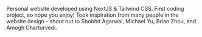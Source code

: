 Personal website developed using NextJS & Tailwind CSS. First coding project, so hope you enjoy! Took inspiration from many people in the website design - shout out to Shobhit Agarwal, Michael Yu, Brian Zhou, and Amogh Charturvedi.